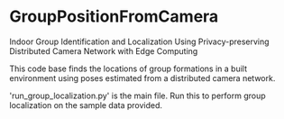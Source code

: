 # GroupPositionFromCamera
Indoor Group Identification and Localization Using Privacy-preserving Distributed Camera Network with Edge Computing

This code base finds the locations of group formations in a built environment using poses estimated from a distributed camera network.

'run_group_localization.py' is the main file. Run this to perform group localization on the sample data provided.
